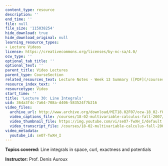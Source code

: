 ```yaml
---
content_type: resource
description: ''
end_time: ''
file: null
file_size: '115038254'
hide_download: true
hide_download_original: null
learning_resource_types:
- Lecture Videos
license: https://creativecommons.org/licenses/by-nc-sa/4.0/
ocw_type: ''
optional_tab_title: ''
optional_text: ''
parent_title: Video Lectures
parent_type: CourseSection
related_resources_text: Lecture Notes - Week 13 Summary ([PDF](/courses/18-02-multivariable-calculus-fall-2007/resources/lec_week13))
resource_index_text: ''
resourcetype: Video
start_time: ''
title: 'Lecture 30: Line Integrals'
uid: 364a3f4c-7a64-708a-d406-583524f7b216
video_files:
  archive_url: http://www.archive.org/download/MIT18.02F07/ocw-18_02-f07-lec30_300k.mp4
  video_captions_file: /courses/18-02-multivariable-calculus-fall-2007/36bc6b7a88575ec8b632fd7e5651cbc9_seO7-TwXH_I.vtt
  video_thumbnail_file: https://img.youtube.com/vi/seO7-TwXH_I/default.jpg
  video_transcript_file: /courses/18-02-multivariable-calculus-fall-2007/d9a3cefd83872472a9c5df0f694d9439_seO7-TwXH_I.pdf
video_metadata:
  youtube_id: seO7-TwXH_I
---
```


**Topics covered:** Line integrals in space, curl, exactness and potentials

**Instructor:** Prof. Denis Auroux

